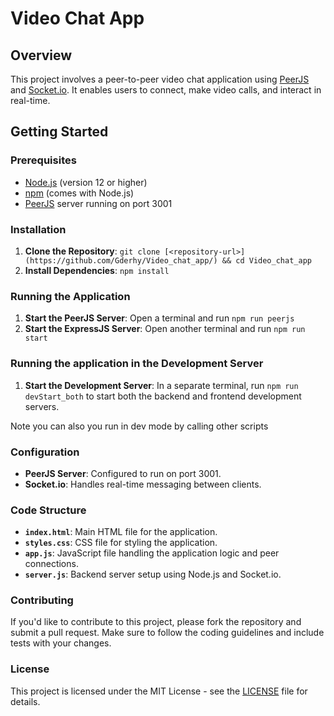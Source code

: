 # Video Chat App

## Overview
This project involves a peer-to-peer video chat application using [PeerJS](https://peerjs.com/) and [Socket.io](https://socket.io/). It enables users to connect, make video calls, and interact in real-time.

## Getting Started
### Prerequisites
- [Node.js](https://nodejs.org/) (version 12 or higher)
- [npm](https://www.npmjs.com/) (comes with Node.js)
- [PeerJS](https://peerjs.com/) server running on port 3001

### Installation
1. **Clone the Repository**: `git clone [<repository-url>](https://github.com/Gderhy/Video_chat_app/) && cd Video_chat_app`
2. **Install Dependencies**: `npm install`

### Running the Application
1. **Start the PeerJS Server**: Open a terminal and run `npm run peerjs`
2. **Start the ExpressJS Server**: Open another terminal and run `npm run start`

### Running the application in the Development Server
1. **Start the Development Server**: In a separate terminal, run `npm run devStart_both` to start both the backend and frontend development servers.

Note you can also you run in dev mode by calling other scripts

### Configuration
- **PeerJS Server**: Configured to run on port 3001.
- **Socket.io**: Handles real-time messaging between clients.

### Code Structure
- **`index.html`**: Main HTML file for the application.
- **`styles.css`**: CSS file for styling the application.
- **`app.js`**: JavaScript file handling the application logic and peer connections.
- **`server.js`**: Backend server setup using Node.js and Socket.io.

### Contributing
If you'd like to contribute to this project, please fork the repository and submit a pull request. Make sure to follow the coding guidelines and include tests with your changes.

### License
This project is licensed under the MIT License - see the [LICENSE](LICENSE) file for details.
